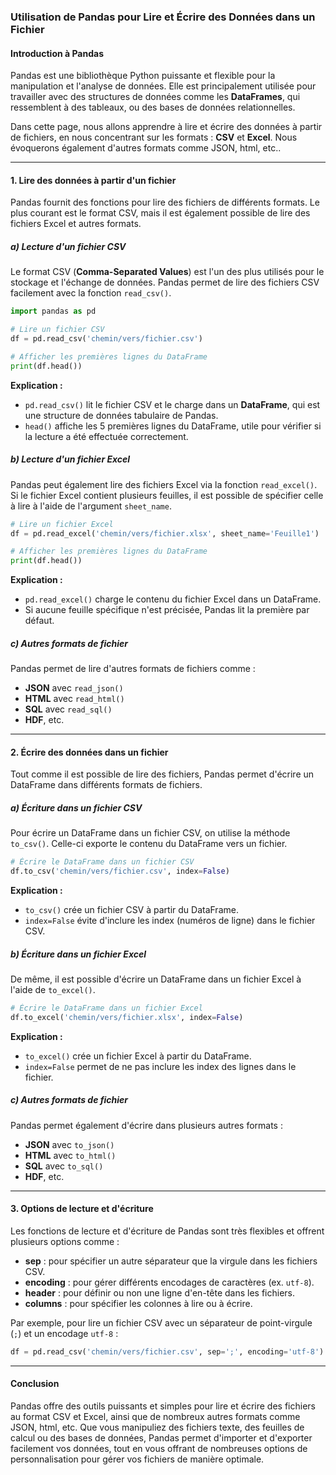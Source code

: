 ### Utilisation de Pandas pour Lire et Écrire des Données dans un Fichier

#### Introduction à Pandas

Pandas est une bibliothèque Python puissante et flexible pour la manipulation et l'analyse de données. Elle est principalement utilisée pour travailler avec des structures de données comme les **DataFrames**, qui ressemblent à des tableaux, ou des bases de données relationnelles.

Dans cette page, nous allons apprendre à lire et écrire des données à partir de fichiers, en nous concentrant sur les formats : **CSV** et **Excel**. Nous évoquerons également d'autres formats comme JSON, html, etc..

---

#### 1. **Lire des données à partir d'un fichier**

Pandas fournit des fonctions pour lire des fichiers de différents formats. Le plus courant est le format CSV, mais il est également possible de lire des fichiers Excel et autres formats.

##### a) **Lecture d'un fichier CSV**

Le format CSV (**Comma-Separated Values**) est l'un des plus utilisés pour le stockage et l'échange de données. Pandas permet de lire des fichiers CSV facilement avec la fonction `read_csv()`.

```python
import pandas as pd

# Lire un fichier CSV
df = pd.read_csv('chemin/vers/fichier.csv')

# Afficher les premières lignes du DataFrame
print(df.head())
```

**Explication :**
- `pd.read_csv()` lit le fichier CSV et le charge dans un **DataFrame**, qui est une structure de données tabulaire de Pandas.
- `head()` affiche les 5 premières lignes du DataFrame, utile pour vérifier si la lecture a été effectuée correctement.

##### b) **Lecture d'un fichier Excel**

Pandas peut également lire des fichiers Excel via la fonction `read_excel()`. Si le fichier Excel contient plusieurs feuilles, il est possible de spécifier celle à lire à l'aide de l'argument `sheet_name`.

```python
# Lire un fichier Excel
df = pd.read_excel('chemin/vers/fichier.xlsx', sheet_name='Feuille1')

# Afficher les premières lignes du DataFrame
print(df.head())
```

**Explication :**
- `pd.read_excel()` charge le contenu du fichier Excel dans un DataFrame. 
- Si aucune feuille spécifique n'est précisée, Pandas lit la première par défaut.

##### c) **Autres formats de fichier**

Pandas permet de lire d'autres formats de fichiers comme :
- **JSON** avec `read_json()`
- **HTML** avec `read_html()`
- **SQL** avec `read_sql()`
- **HDF**, etc.

---

#### 2. **Écrire des données dans un fichier**

Tout comme il est possible de lire des fichiers, Pandas permet d'écrire un DataFrame dans différents formats de fichiers.

##### a) **Écriture dans un fichier CSV**

Pour écrire un DataFrame dans un fichier CSV, on utilise la méthode `to_csv()`. Celle-ci exporte le contenu du DataFrame vers un fichier.

```python
# Écrire le DataFrame dans un fichier CSV
df.to_csv('chemin/vers/fichier.csv', index=False)
```

**Explication :**
- `to_csv()` crée un fichier CSV à partir du DataFrame.
- `index=False` évite d'inclure les index (numéros de ligne) dans le fichier CSV.

##### b) **Écriture dans un fichier Excel**

De même, il est possible d'écrire un DataFrame dans un fichier Excel à l'aide de `to_excel()`.

```python
# Écrire le DataFrame dans un fichier Excel
df.to_excel('chemin/vers/fichier.xlsx', index=False)
```

**Explication :**
- `to_excel()` crée un fichier Excel à partir du DataFrame.
- `index=False` permet de ne pas inclure les index des lignes dans le fichier.

##### c) **Autres formats de fichier**

Pandas permet également d'écrire dans plusieurs autres formats :
- **JSON** avec `to_json()`
- **HTML** avec `to_html()`
- **SQL** avec `to_sql()`
- **HDF**, etc.

---

#### 3. **Options de lecture et d'écriture**

Les fonctions de lecture et d'écriture de Pandas sont très flexibles et offrent plusieurs options comme :
- **sep** : pour spécifier un autre séparateur que la virgule dans les fichiers CSV.
- **encoding** : pour gérer différents encodages de caractères (ex. `utf-8`).
- **header** : pour définir ou non une ligne d'en-tête dans les fichiers.
- **columns** : pour spécifier les colonnes à lire ou à écrire.

Par exemple, pour lire un fichier CSV avec un séparateur de point-virgule (`;`) et un encodage `utf-8` :

```python
df = pd.read_csv('chemin/vers/fichier.csv', sep=';', encoding='utf-8')
```

---

#### Conclusion

Pandas offre des outils puissants et simples pour lire et écrire des fichiers au format CSV et Excel, ainsi que de nombreux autres formats comme JSON, html, etc. Que vous manipuliez des fichiers texte, des feuilles de calcul ou des bases de données, Pandas permet d'importer et d'exporter facilement vos données, tout en vous offrant de nombreuses options de personnalisation pour gérer vos fichiers de manière optimale.

